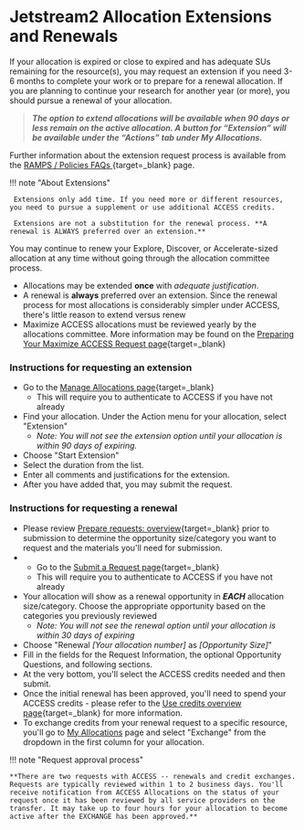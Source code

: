 # Jetstream2 Allocation Extensions and Renewals

If your allocation is expired or close to expired and has adequate SUs remaining for the resource(s), you may request an extension if you need 3-6 months to complete your work or to prepare for a renewal allocation. If you are planning to continue your research for another year (or more), you should pursue a renewal of your allocation.

>***The option to extend allocations will be available when 90 days or less remain on the active allocation. A button for “Extension” will be available under the “Actions” tab under My Allocations.***

Further information about the extension request process is available from the [RAMPS / Policies FAQs
](https://allocations.access-ci.org/allocations-policy#extensions){target=_blank} page.


!!! note "About Extensions"

     Extensions only add time. If you need more or different resources, you need to pursue a supplement or use additional ACCESS credits.

     Extensions are not a substitution for the renewal process. **A renewal is ALWAYS preferred over an extension.**

You may continue to renew your Explore, Discover, or Accelerate-sized allocation at any time without going through the allocation committee process.

* Allocations may be extended **once** with *adequate justification*.
* A renewal is **always** preferred over an extension. Since the renewal process for most allocations is considerably simpler under ACCESS, there's little reason to extend versus renew
* Maximize ACCESS allocations must be reviewed yearly by the allocations committee. More information may be found on the [Preparing Your Maximize ACCESS Request page](https://allocations.access-ci.org/prepare-requests){target=_blank}

### Instructions for requesting an extension

* Go to the [Manage Allocations page](https://allocations.access-ci.org/){target=_blank}
    * This will require you to authenticate to ACCESS if you have not already
* Find your allocation. Under the Action menu for your allocation, select "Extension"
    * *Note: You will not see the extension option until your allocation is within 90 days of expiring.*
* Choose "Start Extension"
* Select the duration from the list.
* Enter all comments and justifications for the extension.
* After you have added that, you may submit the request.

### Instructions for requesting a renewal

* Please review [Prepare requests: overview](https://allocations.access-ci.org/prepare-requests){target=_blank} prior to submission to determine the opportunity size/category you want to request and the materials you'll need for submission.
*   * Go to the [Submit a Request page](https://allocations.access-ci.org/){target=_blank}
    * This will require you to authenticate to ACCESS if you have not already
* Your allocation will show as a renewal opportunity in ***EACH*** allocation size/category. Choose the appropriate opportunity based on the categories you previously reviewed
    * *Note: You will not see the renewal option until your allocation is within 30 days of expiring*
* Choose "Renewal *[Your allocation number]* as *[Opportunity Size]*"
* Fill in the fields for the Request Information, the optional Opportunity Questions, and following sections.
* At the very bottom, you'll select the ACCESS credits needed and then submit.
* Once the initial renewal has been approved, you'll need to spend your ACCESS credits - please refer to the [Use credits overview page](https://allocations.access-ci.org/exchange_calculator){target=_blank} for more information.
* To exchange credits from your renewal request to a specific resource, you'll go to [My Allocations](https://allocations.access-ci.org/) page and select "Exchange" from the dropdown in the first column for your allocation.

!!! note "Request approval process"

    **There are two requests with ACCESS -- renewals and credit exchanges. Requests are typically reviewed within 1 to 2 business days. You'll receive notification from ACCESS Allocations on the status of your request once it has been reviewed by all service providers on the transfer. It may take up to four hours for your allocation to become active after the EXCHANGE has been approved.**
